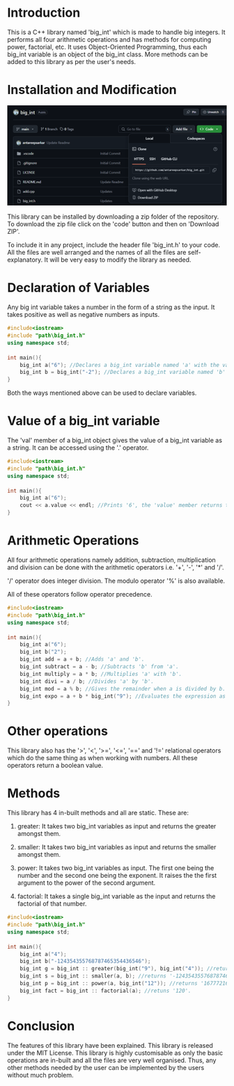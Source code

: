 # Introduction
This is a C++ library named 'big_int' which is made to handle big integers. It performs all four arithmetic operations and has methods for computing power, factorial, etc. It uses Object-Oriented Programming, thus each big_int variable is
an object of the big_int class. More methods can be added to this library as per the user's needs.

# Installation and Modification
![zip file download](images/big_int.png)

This library can be installed by downloading a zip folder of the repository. To download the zip file click on the 'code' button and then on 'Download ZIP'.

To include it in any project, include the header file 'big_int.h' to your code. All the files are well arranged and the names of all the files are self-explanatory. It will be very easy to modify the library as needed.

# Declaration of Variables
Any big int variable takes a number in the form of a string as the input. It takes positive as well as negative numbers as inputs.

```cpp
#include<iostream>
#include "path\big_int.h"
using namespace std;

int main(){
    big_int a("6"); //Declares a big_int variable named 'a' with the value of 6.
    big_int b = big_int("-2"); //Declares a big_int variable named 'b' with the value -2.
}
```
Both the ways mentioned above can be used to declare variables.

# Value of a big_int variable
The 'val' member of a big_int object gives the value of a big_int variable as a string. It can be accessed using the '.' operator.
```cpp
#include<iostream>
#include "path\big_int.h"
using namespace std;

int main(){
    big_int a("6");
    cout << a.value << endl; //Prints '6', the 'value' member returns the value as a string
}
```
# Arithmetic Operations
All four arithmetic operations namely addition, subtraction, multiplication and division can be done with the arithmetic operators i.e. '+', '-', '*' and '/'.

'/' operator does integer division. The modulo operator '%' is also available. 

All of these operators follow operator precedence.
```cpp
#include<iostream>
#include "path\big_int.h"
using namespace std;

int main(){
    big_int a("6");
    big_int b("2");
    big_int add = a + b; //Adds 'a' and 'b'.
    big_int subtract = a - b; //Subtracts 'b' from 'a'.
    big_int multiply = a * b; //Multiplies 'a' with 'b'.
    big_int divi = a / b; //Divides 'a' by 'b'.
    big_int mod = a % b; //Gives the remainder when a is divided by b.
    big_int expo = a + b * big_int("9"); //Evaluates the expression as per operator precedence. 
}
```
# Other operations
This library also has the '>', '<', '>=', '<=', '==' and '!=' relational operators which do the same thing as when working with numbers. All these operators return a boolean value.
# Methods
This library has 4 in-built methods and all are static. These are:

1. greater: It takes two big_int variables as input and returns the greater amongst them.
   
1. smaller: It takes two big_int variables as input and returns the smaller amongst them.
1. power: It takes two big_int variables as input. The first one being the number and the second one being the exponent. It raises the the first argument to the power of the second argument.
1. factorial: It takes a single big_int variable as the input and returns the factorial of that number.

```cpp
#include<iostream>
#include "path\big_int.h"
using namespace std;

int main(){
    big_int a("4");
    big_int b("-124354355768787465354436546");
    big_int g = big_int :: greater(big_int("9"), big_int("4")); //returns '9'.
    big_int s = big_int :: smaller(a, b); //returns '-124354355768787465354436546'.
    big_int p = big_int :: power(a, big_int("12")); //returns '16777216'.
    big_int fact = big_int :: factorial(a); //retuns '120'.
}
```
# Conclusion
The features of this library have been explained. This library is released under the MIT License. This library is highly customisable as only the basic operations are in-built and all the files are very well organised. Thus, any other methods needed by the user can be implemented by the users without much problem.  
